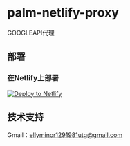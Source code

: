 # palm-netlify-proxy

GOOGLEAPI代理


## 部署

### 在Netlify上部署

[![Deploy to Netlify](https://www.netlify.com/img/deploy/button.svg)](https://app.netlify.com/start/deploy?repository=https://github.com/cutelika/palm-netlify-proxy)


## 技术支持
Gmail：ellyminor1291981utg@gmail.com

